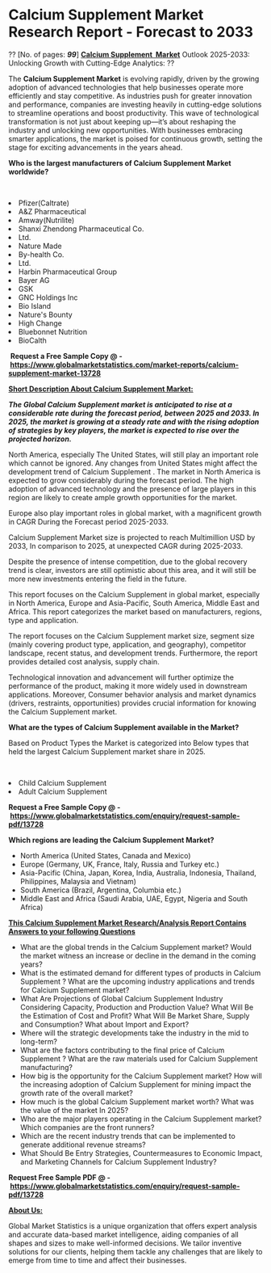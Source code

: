 <H1>Calcium Supplement Market Research Report - Forecast to 2033</H1><p>?? [No. of pages:&nbsp;<strong><em>99</em></strong>]&nbsp;<strong><a href="https://www.globalmarketstatistics.com/market-reports/calcium-supplement-market-13728">Calcium Supplement &nbsp;Market</a></strong>&nbsp;Outlook 2025-2033: Unlocking Growth with Cutting-Edge Analytics: ??</p><p>The <strong>Calcium Supplement Market</strong> is evolving rapidly, driven by the growing adoption of advanced technologies that help businesses operate more efficiently and stay competitive. As industries push for greater innovation and performance, companies are investing heavily in cutting-edge solutions to streamline operations and boost productivity. This wave of technological transformation is not just about keeping up&mdash;it&rsquo;s about reshaping the industry and unlocking new opportunities. With businesses embracing smarter applications, the market is poised for continuous growth, setting the stage for exciting advancements in the years ahead.</p><p><strong>Who is the largest manufacturers of Calcium Supplement Market worldwide?</strong></p><p>&nbsp;<li>Pfizer(Caltrate)<li> A&Z Pharmaceutical<li> Amway(Nutrilite)<li> Shanxi Zhendong Pharmaceutical Co.<li> Ltd.<li> Nature Made<li> By-health Co.<li>Ltd.<li> Harbin Pharmaceutical Group<li> Bayer AG<li> GSK<li> GNC Holdings Inc<li> Bio Island<li> Nature's Bounty<li> High Change<li> Bluebonnet Nutrition<li> BioCalth</p><p>&nbsp;<strong>Request a Free Sample Copy @ -&nbsp;<a href="https://www.globalmarketstatistics.com/market-reports/calcium-supplement-market-13728">https://www.globalmarketstatistics.com/market-reports/calcium-supplement-market-13728</a></strong></p><p><strong><u>Short Description About Calcium Supplement Market:</u></strong></p><p><strong><em>The Global Calcium Supplement market is anticipated to rise at a considerable rate during the forecast period, between 2025 and 2033. In 2025, the market is growing at a steady rate and with the rising adoption of strategies by key players, the market is expected to rise over the projected horizon.</em></strong></p><p>North America, especially The United States, will still play an important role which cannot be ignored. Any changes from United States might affect the development trend of Calcium Supplement . The market in North America is expected to grow considerably during the forecast period. The high adoption of advanced technology and the presence of large players in this region are likely to create ample growth opportunities for the market.</p><p>Europe also play important roles in global market, with a magnificent growth in CAGR During the Forecast period 2025-2033.</p><p>Calcium Supplement Market size is projected to reach Multimillion USD by 2033, In comparison to 2025, at unexpected CAGR during 2025-2033.</p><p>Despite the presence of intense competition, due to the global recovery trend is clear, investors are still optimistic about this area, and it will still be more new investments entering the field in the future.</p><p>This report focuses on the Calcium Supplement in global market, especially in North America, Europe and Asia-Pacific, South America, Middle East and Africa. This report categorizes the market based on manufacturers, regions, type and application.</p><p>The report focuses on the Calcium Supplement market size, segment size (mainly covering product type, application, and geography), competitor landscape, recent status, and development trends. Furthermore, the report provides detailed cost analysis, supply chain.</p><p>Technological innovation and advancement will further optimize the performance of the product, making it more widely used in downstream applications. Moreover, Consumer behavior analysis and market dynamics (drivers, restraints, opportunities) provides crucial information for knowing the Calcium Supplement market.</p><p><strong>What are the types of Calcium Supplement available in the Market?</strong></p><p>Based on Product Types the Market is categorized into Below types that held the largest Calcium Supplement market share in 2025.</p><p>&nbsp;<li>Child Calcium Supplement<li> Adult Calcium Supplement&nbsp;</p><p><strong>Request a Free Sample Copy @ -&nbsp;<a href="https://www.globalmarketstatistics.com/enquiry/request-sample-pdf/13728">https://www.globalmarketstatistics.com/enquiry/request-sample-pdf/13728</a></strong></p><p><strong>Which regions are leading the Calcium Supplement Market?</strong></p><ul><li>North America (United States, Canada and Mexico)</li><li>Europe (Germany, UK, France, Italy, Russia and Turkey etc.)</li><li>Asia-Pacific (China, Japan, Korea, India, Australia, Indonesia, Thailand, Philippines, Malaysia and Vietnam)</li><li>South America (Brazil, Argentina, Columbia etc.)</li><li>Middle East and Africa (Saudi Arabia, UAE, Egypt, Nigeria and South Africa)</li></ul><p><strong><u>This Calcium Supplement Market Research/Analysis Report Contains Answers to your following Questions</u></strong></p><ul><li>What are the global trends in the Calcium Supplement market? Would the market witness an increase or decline in the demand in the coming years?</li><li>What is the estimated demand for different types of products in Calcium Supplement ? What are the upcoming industry applications and trends for Calcium Supplement market?</li><li>What Are Projections of Global Calcium Supplement Industry Considering Capacity, Production and Production Value? What Will Be the Estimation of Cost and Profit? What Will Be Market Share, Supply and Consumption? What about Import and Export?</li><li>Where will the strategic developments take the industry in the mid to long-term?</li><li>What are the factors contributing to the final price of Calcium Supplement ? What are the raw materials used for Calcium Supplement manufacturing?</li><li>How big is the opportunity for the Calcium Supplement market? How will the increasing adoption of Calcium Supplement for mining impact the growth rate of the overall market?</li><li>How much is the global Calcium Supplement market worth? What was the value of the market In 2025?</li><li>Who are the major players operating in the Calcium Supplement market? Which companies are the front runners?</li><li>Which are the recent industry trends that can be implemented to generate additional revenue streams?</li><li>What Should Be Entry Strategies, Countermeasures to Economic Impact, and Marketing Channels for Calcium Supplement Industry?</li></ul><p><strong>Request Free Sample PDF @ -&nbsp;<a href="https://www.globalmarketstatistics.com/enquiry/request-sample-pdf/13728">https://www.globalmarketstatistics.com/enquiry/request-sample-pdf/13728</a></strong></p><p><strong><u>About Us:</u></strong></p><p>Global Market Statistics&nbsp;is a unique organization that offers expert analysis and accurate data-based market intelligence, aiding companies of all shapes and sizes to make well-informed decisions. We tailor inventive solutions for our clients, helping them tackle any challenges that are likely to emerge from time to time and affect their businesses.</p>
